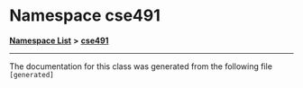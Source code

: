

# Namespace cse491



[**Namespace List**](namespaces.md) **>** [**cse491**](namespacecse491.md)







































































------------------------------
The documentation for this class was generated from the following file `[generated]`


